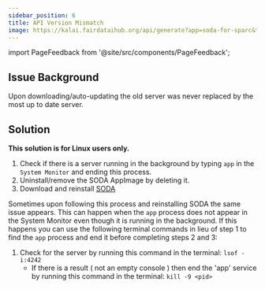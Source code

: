 ```yaml
---
sidebar_position: 6
title: API Version Mismatch
image: https://kalai.fairdataihub.org/api/generate?app=soda-for-sparc&title=API%20Version%20Mismatch&description=Common%20errors%20and%20their%20solutions&org=fairdataihub
---
```


import PageFeedback from '@site/src/components/PageFeedback';

## Issue Background

Upon downloading/auto-updating the old server was never replaced by the most up to date server.

## Solution

**This solution is for Linux users only.**

1. Check if there is a server running in the background by typing `app` in the `System Monitor` and ending this process.
2. Uninstall/remove the SODA AppImage by deleting it.
3. Download and reinstall [SODA](https://github.com/fairdataihub/SODA-for-SPARC/releases/download/v12.2.0/SODA-for-SPARC-12.2.0.AppImage)

Sometimes upon following this process and reinstalling SODA the same issue appears. This can happen when the `app` process does not appear in the System Monitor even though
it is running in the background. If this happens you can use the following terminal commands in lieu of step 1 to find the `app` process and end it before completing steps 2 and 3:

1. Check for the server by running this command in the terminal: `lsof -i:4242`
   - If there is a result ( not an empty console ) then end the 'app' service by running this command in the terminal: `kill -9 <pid>`

<PageFeedback />
